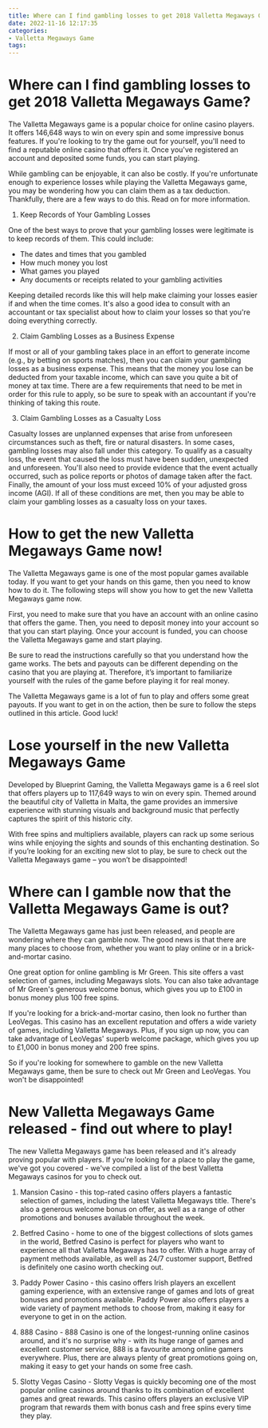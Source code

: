 ```yaml
---
title: Where can I find gambling losses to get 2018 Valletta Megaways Game
date: 2022-11-16 12:17:35
categories:
- Valletta Megaways Game
tags:
---
```



#  Where can I find gambling losses to get 2018 Valletta Megaways Game?

The Valletta Megaways game is a popular choice for online casino players. It offers 146,648 ways to win on every spin and some impressive bonus features. If you're looking to try the game out for yourself, you'll need to find a reputable online casino that offers it. Once you've registered an account and deposited some funds, you can start playing.

While gambling can be enjoyable, it can also be costly. If you're unfortunate enough to experience losses while playing the Valletta Megaways game, you may be wondering how you can claim them as a tax deduction. Thankfully, there are a few ways to do this. Read on for more information.

1. Keep Records of Your Gambling Losses

One of the best ways to prove that your gambling losses were legitimate is to keep records of them. This could include:

- The dates and times that you gambled
- How much money you lost
- What games you played
- Any documents or receipts related to your gambling activities

Keeping detailed records like this will help make claiming your losses easier if and when the time comes. It's also a good idea to consult with an accountant or tax specialist about how to claim your losses so that you're doing everything correctly.

2. Claim Gambling Losses as a Business Expense

If most or all of your gambling takes place in an effort to generate income (e.g., by betting on sports matches), then you can claim your gambling losses as a business expense. This means that the money you lose can be deducted from your taxable income, which can save you quite a bit of money at tax time. There are a few requirements that need to be met in order for this rule to apply, so be sure to speak with an accountant if you're thinking of taking this route.

3. Claim Gambling Losses as a Casualty Loss


Casualty losses are unplanned expenses that arise from unforeseen circumstances such as theft, fire or natural disasters. In some cases, gambling losses may also fall under this category. To qualify as a casualty loss, the event that caused the loss must have been sudden, unexpected and unforeseen. You'll also need to provide evidence that the event actually occurred, such as police reports or photos of damage taken after the fact. Finally, the amount of your loss must exceed 10% of your adjusted gross income (AGI). If all of these conditions are met, then you may be able to claim your gambling losses as a casualty loss on your taxes.

#  How to get the new Valletta Megaways Game now!

The Valletta Megaways game is one of the most popular games available today. If you want to get your hands on this game, then you need to know how to do it. The following steps will show you how to get the new Valletta Megaways game now.

First, you need to make sure that you have an account with an online casino that offers the game. Then, you need to deposit money into your account so that you can start playing. Once your account is funded, you can choose the Valletta Megaways game and start playing.

Be sure to read the instructions carefully so that you understand how the game works. The bets and payouts can be different depending on the casino that you are playing at. Therefore, it’s important to familiarize yourself with the rules of the game before playing it for real money.

The Valletta Megaways game is a lot of fun to play and offers some great payouts. If you want to get in on the action, then be sure to follow the steps outlined in this article. Good luck!

#  Lose yourself in the new Valletta Megaways Game

Developed by Blueprint Gaming, the Valletta Megaways game is a 6 reel slot that offers players up to 117,649 ways to win on every spin. Themed around the beautiful city of Valletta in Malta, the game provides an immersive experience with stunning visuals and background music that perfectly captures the spirit of this historic city.

With free spins and multipliers available, players can rack up some serious wins while enjoying the sights and sounds of this enchanting destination. So if you’re looking for an exciting new slot to play, be sure to check out the Valletta Megaways game – you won’t be disappointed!

#  Where can I gamble now that the Valletta Megaways Game is out?

The Valletta Megaways game has just been released, and people are wondering where they can gamble now. The good news is that there are many places to choose from, whether you want to play online or in a brick-and-mortar casino.

One great option for online gambling is Mr Green. This site offers a vast selection of games, including Megaways slots. You can also take advantage of Mr Green's generous welcome bonus, which gives you up to £100 in bonus money plus 100 free spins.

If you're looking for a brick-and-mortar casino, then look no further than LeoVegas. This casino has an excellent reputation and offers a wide variety of games, including Valletta Megaways. Plus, if you sign up now, you can take advantage of LeoVegas' superb welcome package, which gives you up to £1,000 in bonus money and 200 free spins.

So if you're looking for somewhere to gamble on the new Valletta Megaways game, then be sure to check out Mr Green and LeoVegas. You won't be disappointed!

#  New Valletta Megaways Game released - find out where to play!

The new Valletta Megaways game has been released and it's already proving popular with players. If you're looking for a place to play the game, we've got you covered - we've compiled a list of the best Valletta Megaways casinos for you to check out.

1. Mansion Casino - this top-rated casino offers players a fantastic selection of games, including the latest Valletta Megaways title. There's also a generous welcome bonus on offer, as well as a range of other promotions and bonuses available throughout the week.

2. Betfred Casino - home to one of the biggest collections of slots games in the world, Betfred Casino is perfect for players who want to experience all that Valletta Megaways has to offer. With a huge array of payment methods available, as well as 24/7 customer support, Betfred is definitely one casino worth checking out.

3. Paddy Power Casino - this casino offers Irish players an excellent gaming experience, with an extensive range of games and lots of great bonuses and promotions available. Paddy Power also offers players a wide variety of payment methods to choose from, making it easy for everyone to get in on the action.

4. 888 Casino - 888 Casino is one of the longest-running online casinos around, and it's no surprise why - with its huge range of games and excellent customer service, 888 is a favourite among online gamers everywhere. Plus, there are always plenty of great promotions going on, making it easy to get your hands on some free cash.

5. Slotty Vegas Casino - Slotty Vegas is quickly becoming one of the most popular online casinos around thanks to its combination of excellent games and great rewards. This casino offers players an exclusive VIP program that rewards them with bonus cash and free spins every time they play.